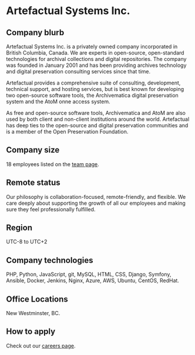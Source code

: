 # Artefactual Systems Inc.

## Company blurb

Artefactual Systems Inc. is a privately owned company incorporated in British Columbia, Canada. We are experts in open-source, open-standard technologies for archival collections and digital repositories. The company was founded in January 2001 and has been providing archives technology and digital preservation consulting services since that time.

Artefactual provides a comprehensive suite of consulting, development, technical support, and hosting services, but is best known for developing two open-source software tools, the Archivematica digital preservation system and the AtoM onne access system.

As free and open-source software tools, Archivematica and AtoM are also used by both client and non-client  institutions around the world. Artefactual has deep ties to the open-source and digital preservation communities and is a member of the Open Preservation Foundation.

## Company size

18 employees listed on the [team page](https://www.artefactual.com/team/).

## Remote status

Our philosophy is collaboration-focused, remote-friendly, and flexible. We care deeply about supporting the growth of all our employees and making sure they feel professionally fulfilled.

## Region

UTC-8 to UTC+2

## Company technologies

PHP, Python, JavaScript, git, MySQL, HTML, CSS, Django, Symfony, Ansible, Docker, Jenkins, Nginx, Azure, AWS, Ubuntu, CentOS, RedHat.

## Office Locations

New Westminster, BC.

## How to apply

Check out our [careers page](https://artefactual-systems.breezy.hr/).
